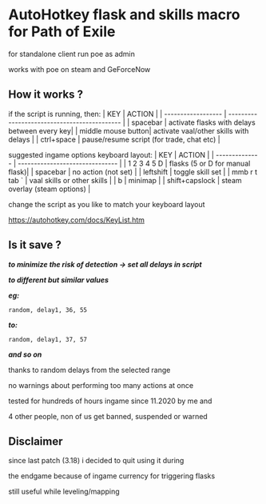 # AutoHotkey flask and skills macro for Path of Exile
for standalone client run poe as admin

works with poe on steam and GeForceNow

## How it works ?
if the script is running, then:
| KEY                | ACTION                                       |
| ------------------ | -------------------------------------------- |
| spacebar           | activate flasks with delays between every key|
| middle mouse button| activate vaal/other skills with delays       |
| ctrl+space         | pause/resume script (for trade, chat etc)    |


suggested ingame options keyboard layout:
| KEY            | ACTION                          |
| -------------- | ------------------------------- |
| 1 2 3 4 5 D    | flasks (5 or D for manual flask)|
| spacebar       | no action (not set)             |
| leftshift      | toggle skill set                |
| mmb r t tab `  | vaal skills or other skills     |
| b              | minimap                         |
| shift+capslock | steam overlay (steam options)   |


change the script as you like to match your keyboard layout 

https://autohotkey.com/docs/KeyList.htm



## Is it save ?
***to minimize the risk of detection -> set all delays in script***

***to different but similar values*** 

***eg:***
```ahk
random, delay1, 36, 55
```
***to:***
```ahk
random, delay1, 37, 57
```
***and so on***


thanks to random delays from the selected range

no warnings about performing too many actions at once

tested for hundreds of hours ingame since 11.2020 by me and

4 other people, non of us get banned, suspended or warned

## Disclaimer
since last patch (3.18) i decided to quit using it during

the endgame because of ingame currency for triggering flasks

still useful while leveling/mapping

